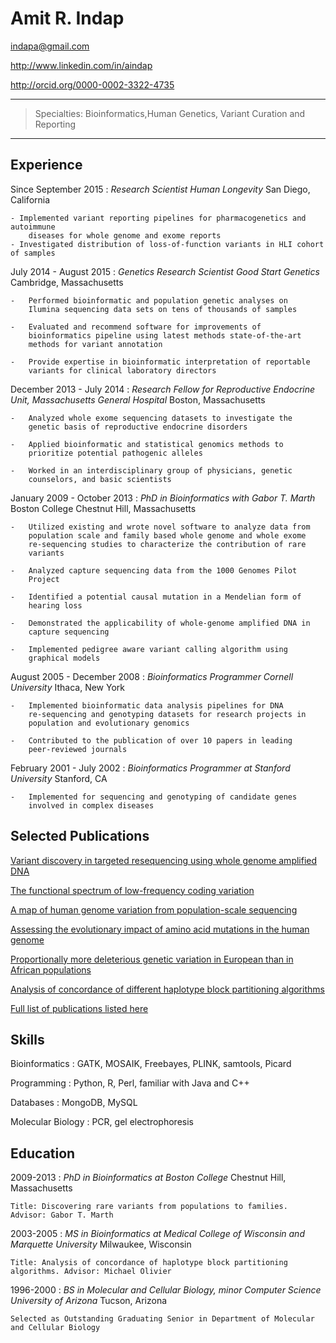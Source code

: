 Amit R. Indap
=============

indapa@gmail.com

http://www.linkedin.com/in/aindap

http://orcid.org/0000-0002-3322-4735

* * * * *

> Specialties: Bioinformatics,Human Genetics, Variant Curation and Reporting

* * * * *

Experience
----------
Since September 2015
:   *Research Scientist Human Longevity* San Diego, California

    - Implemented variant reporting pipelines for pharmacogenetics and autoimmune 
        diseases for whole genome and exome reports
    - Investigated distribution of loss-of-function variants in HLI cohort of samples


July 2014 - August 2015
:   *Genetics Research Scientist Good Start Genetics* Cambridge,
    Massachusetts

    -   Performed bioinformatic and population genetic analyses on
        Ilumina sequencing data sets on tens of thousands of samples

    -   Evaluated and recommend software for improvements of
        bioinformatics pipeline using latest methods state-of-the-art
        methods for variant annotation

    -   Provide expertise in bioinformatic interpretation of reportable
        variants for clinical laboratory directors

December 2013 - July 2014
:   *Research Fellow for Reproductive Endocrine Unit, Massachusetts
    General Hospital* Boston, Massachusetts

    -   Analyzed whole exome sequencing datasets to investigate the
        genetic basis of reproductive endocrine disorders

    -   Applied bioinformatic and statistical genomics methods to
        prioritize potential pathogenic alleles

    -   Worked in an interdisciplinary group of physicians, genetic
        counselors, and basic scientists

January 2009 - October 2013
:   *PhD in Bioinformatics with Gabor T. Marth* Boston College Chestnut
    Hill, Massachusetts

    -   Utilized existing and wrote novel software to analyze data from
        population scale and family based whole genome and whole exome
        re-sequencing studies to characterize the contribution of rare
        variants

    -   Analyzed capture sequencing data from the 1000 Genomes Pilot
        Project

    -   Identified a potential causal mutation in a Mendelian form of
        hearing loss

    -   Demonstrated the applicability of whole-genome amplified DNA in
        capture sequencing

    -   Implemented pedigree aware variant calling algorithm using
        graphical models

August 2005 - December 2008
:   *Bioinformatics Programmer Cornell University* Ithaca, New York

    -   Implemented bioinformatic data analysis pipelines for DNA
        re-sequencing and genotyping datasets for research projects in
        population and evolutionary genomics

    -   Contributed to the publication of over 10 papers in leading
        peer-reviewed journals

February 2001 - July 2002
:   *Bioinformatics Programmer at Stanford University* Stanford, CA

    -   Implemented for sequencing and genotyping of candidate genes
        involved in complex diseases

Selected Publications
---------------------

[Variant discovery in targeted resequencing using whole genome amplified
DNA](http://www.ncbi.nlm.nih.gov/pubmed/23837845)

[The functional spectrum of low-frequency coding
variation](http://www.ncbi.nlm.nih.gov/pubmed/21917140)

[A map of human genome variation from population-scale
sequencing](http://www.ncbi.nlm.nih.gov/pubmed/20981092)

[Assessing the evolutionary impact of amino acid mutations in the human
genome](http://www.ncbi.nlm.nih.gov/pubmed/18516229)

[Proportionally more deleterious genetic variation in European than in
African populations](http://www.ncbi.nlm.nih.gov/pubmed/18288194)

[Analysis of concordance of different haplotype block partitioning
algorithms](http://www.ncbi.nlm.nih.gov/pubmed/16356172)

[Full list of publications listed
here](http://orcid.org/0000-0002-3322-4735)

Skills
------

Bioinformatics : GATK, MOSAIK, Freebayes, PLINK, samtools, Picard

Programming : Python, R, Perl, familiar with Java and C++

Databases : MongoDB, MySQL

Molecular Biology : PCR, gel electrophoresis

Education
---------

2009-2013
:   *PhD in Bioinformatics at Boston College* Chestnut Hill,
    Massachusetts

    Title: Discovering rare variants from populations to families.
    Advisor: Gabor T. Marth

2003-2005
:   *MS in Bioinformatics at Medical College of Wisconsin and Marquette
    University* Milwaukee, Wisconsin

    Title: Analysis of concordance of haplotype block partitioning
    algorithms. Advisor: Michael Olivier

1996-2000
:   *BS in Molecular and Cellular Biology, minor Computer Science
    University of Arizona* Tucson, Arizona

    Selected as Outstanding Graduating Senior in Department of Molecular
    and Cellular Biology


